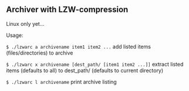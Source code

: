 ## Archiver with LZW-compression

Linux only yet...

Usage:

`$ ./lzwarc a archivename item1 item2 ...`
add listed items (files/directories) to archive

`$ ./lzwarc x archivename [dest_path/ [item1 item2 ...]]`
extract listed items (defaults to all) to dest_path/ (defaults to current directory)

`$ ./lzwarc l archivename`
print archive listing
